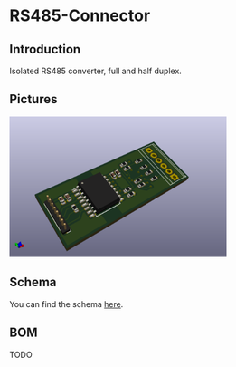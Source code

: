 # RS485-Connector

## Introduction
Isolated RS485 converter, full and half duplex.

## Pictures
<img src="https://raw.githubusercontent.com/basilfx/KNX-Taster/master/Modules/RS485-Connector/Pictures/TopView.png" width="384">

## Schema
You can find the schema [here](RS485-Connector.pdf).

## BOM
TODO
